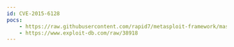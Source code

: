 ```yaml
---
id: CVE-2015-6128
pocs:
    - https://raw.githubusercontent.com/rapid7/metasploit-framework/master/modules/exploits/windows/fileformat/office_ole_multiple_dll_hijack.rb
    - https://www.exploit-db.com/raw/38918
---
```

